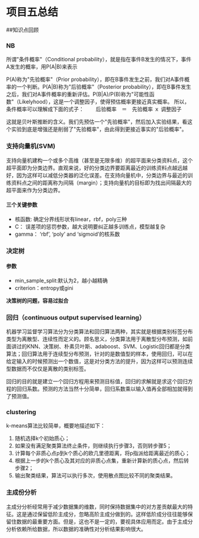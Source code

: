 # 项目五总结

##知识点回顾
### NB

所谓"条件概率"（Conditional probability），就是指在事件B发生的情况下，事件A发生的概率，用P(A|B)来表示

P(A)称为"先验概率"（Prior probability），即在B事件发生之前，我们对A事件概率的一个判断。P(A|B)称为"后验概率"（Posterior probability），即在B事件发生之后，我们对A事件概率的重新评估。P(B|A)/P(B)称为"可能性函数"（Likelyhood），这是一个调整因子，使得预估概率更接近真实概率。
所以，条件概率可以理解成下面的式子：
　　后验概率　＝　先验概率 ｘ 调整因子

这就是贝叶斯推断的含义。我们先预估一个"先验概率"，然后加入实验结果，看这个实验到底是增强还是削弱了"先验概率"，由此得到更接近事实的"后验概率"。

### 支持向量机(SVM)

支持向量机建构一个或多个高维（甚至是无限多维）的超平面来分类资料点，这个超平面即为分类边界。直观来说，好的分类边界要距离最近的训练资料点越远越好，因为这样可以减低分类器的泛化误差。在支持向量机中，分类边界与最近的训练资料点之间的距离称为间隔（margin）；支持向量机的目标即为找出间隔最大的超平面来作为分类边界。
#### 三个关键参数
- 核函数: 确定分界线形状有linear，rbf，poly三种
- C： 误差项的惩罚参数，越大说明要纠正越多训练点，模型越复杂
- gamma：  ‘rbf’, ‘poly’ and ‘sigmoid’的核系数

### 决定树

#### 参数
- min_sample_split:默认为2，越小越精确
- criterion：entropy或gini

**决策树的问题，容易过拟合**

### 回归（continuous output supervised learning）

机器学习监督学习算法分为分类算法和回归算法两种，其实就是根据类别标签分布类型为离散型、连续性而定义的。顾名思义，分类算法用于离散型分布预测，如前面讲过的KNN、决策树、朴素贝叶斯、adaboost、SVM、Logistic回归都是分类算法；回归算法用于连续型分布预测，针对的是数值型的样本，使用回归，可以在给定输入的时候预测出一个数值，这是对分类方法的提升，因为这样可以预测连续型数据而不仅仅是离散的类别标签。

回归的目的就是建立一个回归方程用来预测目标值，回归的求解就是求这个回归方程的回归系数。预测的方法当然十分简单，回归系数乘以输入值再全部相加就得到了预测值。

### clustering

k-means算法比较简单，概要地描述如下：

1. 随机选择k个初始质心；
2. 如果没有满足聚类算法终止条件，则继续执行步骤3，否则转步骤5；
3. 计算每个非质心点p到k个质心的欧几里德距离，将p指派给距离最近的质心；
4. 根据上一步的k个质心及其对应的非质心点集，重新计算新的质心点，然后转步骤2；
5. 输出聚类结果，算法可以执行多次，使用散点图比较不同的聚类结果。

### 主成份分析

主成分分析经常用于减少数据集的维数，同时保持数据集中的对方差贡献最大的特征。这是通过保留低阶主成分，忽略高阶主成分做到的。这样低阶成分往往能够保留住数据的最重要方面。但是，这也不是一定的，要视具体应用而定。由于主成分分析依赖所给数据，所以数据的准确性对分析结果影响很大。
